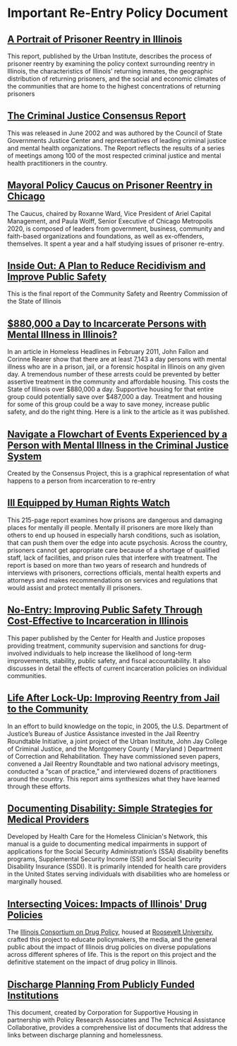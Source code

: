 # Important Re-Entry Policy Document

## [A Portrait of Prisoner Reentry in Illinois]

This report, published by the Urban Institute, describes the process of prisoner reentry by examining the policy context surrounding reentry in Illinois, the characteristics of Illinois’ returning inmates, the geographic distribution of returning prisoners, and the social and economic climates of the communities that are home to the highest concentrations of returning prisoners

## [The Criminal Justice Consensus Report]

This was released in June 2002 and was authored by the Council of State Governments Justice Center and representatives of leading criminal justice and mental health organizations. The Report reflects the results of a series of meetings among 100 of the most respected criminal justice and mental health practitioners in the country.

## [Mayoral Policy Caucus on Prisoner Reentry in Chicago]

The Caucus, chaired by Roxanne Ward, Vice President of Ariel Capital Management, and Paula Wolff, Senior Executive of Chicago Metropolis 2020, is composed of leaders from government, business, community and faith-based organizations and foundations, as well as ex-offenders, themselves. It spent a year and a half studying issues of prisoner re-entry.

## [Inside Out: A Plan to Reduce Recidivism and Improve Public Safety]

This is the final report of the Community Safety and Reentry Commission of the State of Illinois

## [$880,000 a Day to Incarcerate Persons with Mental Illness in Illinois?]

In an article in Homeless Headlines in February 2011, John Fallon and Corinne Rearer show that there are at least 7,143 a day persons with mental illness who are in a prison, jail, or a forensic hospital in Illinois on any given day. A tremendous number of these arrests could be prevented by better assertive treatment in the community and affordable housing. This costs the State of Illinois over $880,000 a day. Supportive housing for that entire group could potentially save over $487,000 a day. Treatment and housing for some of this group could be a way to save money, increase public safety, and do the right thing. Here is a link to the article as it was published.

## [Navigate a Flowchart of Events Experienced by a Person with Mental Illness in the Criminal Justice System]

Created by the Consensus Project, this is a graphical representation of what happens to a person from incarceration to re-entry

## [Ill Equipped by Human Rights Watch]

This 215-page report examines how prisons are dangerous and damaging places for mentally ill people.  Mentally ill prisoners are more likely than others to end up housed in especially harsh conditions, such as isolation, that can push them over the edge into acute psychosis.  Across the country, prisoners cannot get appropriate care because of a shortage of qualified staff, lack of facilities, and prison rules that interfere with treatment. The report is based on more than two years of research and hundreds of interviews with prisoners, corrections officials, mental health experts and attorneys and makes recommendations on services and regulations that would assist and protect mentally ill prisoners.

## [No-Entry: Improving Public Safety Through Cost-Effective to Incarceration in Illinois]


This paper published by the Center for Health and Justice proposes providing treatment, community supervision and sanctions for drug-involved individuals to help increase the likelihood of long-term improvements, stability, public safety, and fiscal accountability. It also discusses in detail the effects of current incarceration policies on individual communities.

## [Life After Lock-Up: Improving Reentry from Jail to the Community]


In an effort to build knowledge on the topic, in 2005, the U.S. Department of Justice’s Bureau of Justice Assistance invested in the Jail Reentry Roundtable Initiative, a joint project of the Urban Institute, John Jay College of Criminal Justice, and the Montgomery County ( Maryland ) Department of Correction and Rehabilitation. They have commissioned seven papers, convened a Jail Reentry Roundtable and two national advisory meetings, conducted a “scan of practice,” and interviewed dozens of practitioners around the country. This report aims synthesizes what they have learned through these efforts.

## [Documenting Disability: Simple Strategies for Medical Providers]

Developed by Health Care for the Homeless Clinician's Network, this manual is a guide to documenting medical impairments in support of applications for the Social Security Administration’s (SSA) disability benefits programs, Supplemental Security Income (SSI) and Social Security Disability Insurance (SSDI). It is primarily intended for health care providers in the United States serving individuals with disabilities who are homeless or marginally housed.

## [Intersecting Voices: Impacts of Illinois' Drug Policies]

The [Illinois Consortium on Drug Policy], housed at [Roosevelt University], crafted this project to educate policymakers, the media, and the general public about the impact of Illinois drug policies on diverse populations across different spheres of life. This is the report on this project and the definitive statement on the impact of drug policy in Illinois.

## [Discharge Planning From Publicly Funded Institutions]

This document, created by Corporation for Supportive Housing in partnership with Policy Research Associates and The Technical Assistance Collaborative, provides a comprehensive list of documents that address the links between discharge planning and homelessness.

[A Portrait of Prisoner Reentry in Illinois]: http://www.urban.org/UploadedPDF/410662_ILPortraitReentry.pdf
[The Criminal Justice Consensus Report]: http://consensusproject.org/downloads/Entire_report.pdf
[Mayoral Policy Caucus on Prisoner Reentry in Chicago]: http://egov.cityofchicago.org/city/webportal/portalContentItemAction.do?contentOID=536935435&contenTypeName=COC_EDITORIAL&topChannelName=HomePage&blockName=Content&context=
[Inside Out: A Plan to Reduce Recidivism and Improve Public Safety]: http://www.illinois.gov/publicincludes/documents/Governor_Reentry_Commission_Report_FINAL.pdf
[$880,000 a Day to Incarcerate Persons with Mental Illness in Illinois?]: http://media.tripod.lycos.com/2898032/1673674.pdf
[link to the article]: http://www.iacaanet.org/docs/uploads/hd_feb_11.pdf
[Navigate a Flowchart of Events Experienced by a Person with Mental Illness in the Criminal Justice System]: http://consensusproject.org/downloads/flowchart.pdf
[Ill Equipped by Human Rights Watch]: http://www.hrw.org/sites/default/files/reports/usa1003.pdf
[No-Entry: Improving Public Safety Through Cost-Effective to Incarceration in Illinois]: http://www.centerforhealthandjustice.org/IllinoisNoEntry_Final.pdf
[Life After Lock-Up: Improving Reentry from Jail to the Community]: http://www.ojp.usdoj.gov/BJA/pdf/LifeAfterLockup.pdf
[Documenting Disability: Simple Strategies for Medical Providers]: http://documents.csh.org/documents/il/Reentryillinois/DocumentingDisability.pdf
[Intersecting Voices: Impacts of Illinois' Drug Policies]: http://documents.csh.org/documents/il/Reentryillinois/Drugoffenses.pdf
[Illinois Consortium on Drug Policy]: http://www.illinoisdrugpolicy.org/
[Roosevelt University]: http://www.roosevelt.edu/
[Discharge Planning From Publicly Funded Institutions]: http://documents.csh.org/documents/il/Reentryillinois/Bibliography.pdf
